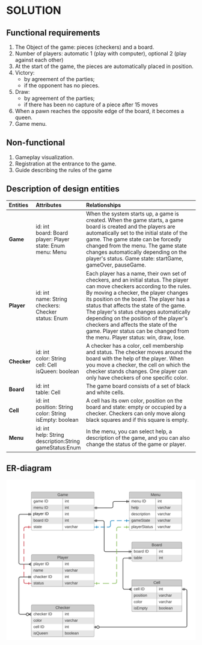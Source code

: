 # SOLUTION
## Functional requirements
1. The Object of the game: pieces (checkers) and a board.
2. Number of players: automatic 1 (play with computer), optional 2 (play against each other)
3. At the start of the game, the pieces are automatically placed in position.
4. Victory: 
    * by agreement of the parties; 
    * if the opponent has no pieces.
5. Draw:
    * by agreement of the parties;
    * if there has been no capture of a piece after 15 moves
6. When a pawn reaches the opposite edge of the board, it becomes a queen.
7. Game menu.
## Non-functional
1. Gameplay visualization. 
2. Registration at the entrance to the game.
3. Guide describing the rules of the game
## Description of design entities
| Entities | Attributes | Relationships |
|:----------------|:---------------|:--------------------|
| __Game__ | id: int <br> board: Board <br> player: Player <br> state: Enum <br> menu: Menu| When the system starts up, a game is created. When the game starts, a game board is created and the players are automatically set to the initial state of the game. The game state can be forcedly changed from the menu. The game state changes automatically depending on the player's status. Game state: startGame, gameOver, pauseGame. |
| __Player__ | id: int <br> name: String <br> checkers: Checker <br> status: Enum | Each player has a name, their own set of checkers, and an initial status. The player can move checkers according to the rules. By moving a checker, the player changes its position on the board. The player has a status that affects the state of the game. The player's status changes automatically depending on the position of the player's checkers and affects the state of the game. Player status can be changed from the menu. Player status: win, draw, lose. |
|__Checker__|id: int <br> color: String <br> cell: Cell <br> isQueen: boolean | A checker has a color, cell membership and status. The checker moves around the board with the help of the player. When you move a checker, the cell on which the checker stands changes. One player can only have checkers of one specific color. |
|__Board__|id: int <br> table: Cell | The game board consists of a set of black and white cells. |
|__Cell__|id: int <br> position: String <br> color: String <br> isEmpty: boolean| A cell has its own color, position on the board and state: empty or occupied by a checker. Checkers can only move along black squares and if this square is empty. |
|__Menu__|id: int <br> help: String <br> description:String <br> gameStatus:Enum | In the menu, you can select help, a description of the game, and you can also change the status of the game or player. |
## ER-diagram
<img src="ER-diagram.png" width="900">

